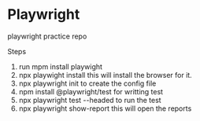 # Playwright
playwright practice repo

Steps
1. run mpm install playwight
2. npx playwight install this will install the browser for it.
3. npx playwright init to create the config file
4. npm install @playwright/test for writting test
5. npx playwright test --headed to run the test 
6. npx playwright show-report   this will open the reports

